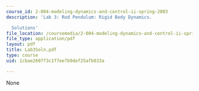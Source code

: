```yaml
---
course_id: 2-004-modeling-dynamics-and-control-ii-spring-2003
description: 'Lab 3: Rod Pendulum: Rigid Body Dynamics.

  Solutions'
file_location: /coursemedia/2-004-modeling-dynamics-and-control-ii-spring-2003/1cbae2607f3c1f7ee7b9def25afb833a_Lab3Soln.pdf
file_type: application/pdf
layout: pdf
title: Lab3Soln.pdf
type: course
uid: 1cbae2607f3c1f7ee7b9def25afb833a

---
```

None